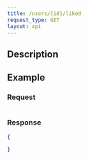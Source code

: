 ```yaml
---
title: /users/{id}/liked
request_type: GET
layout: api
---
```


## Description


## Example

### Request

```js

```

### Response

```json
{

}
```